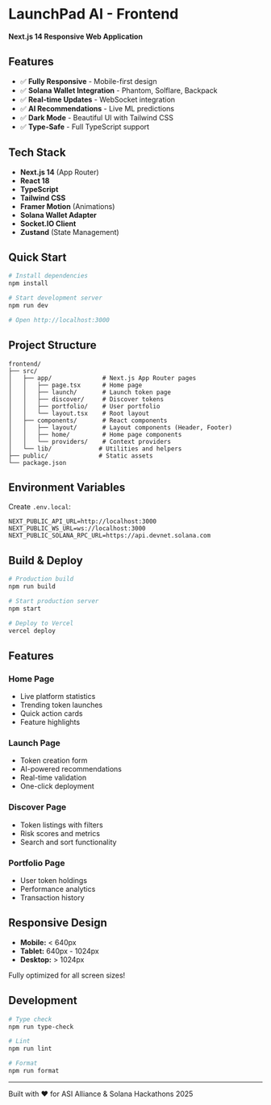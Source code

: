 # LaunchPad AI - Frontend

**Next.js 14 Responsive Web Application**

## Features

- ✅ **Fully Responsive** - Mobile-first design
- ✅ **Solana Wallet Integration** - Phantom, Solflare, Backpack
- ✅ **Real-time Updates** - WebSocket integration
- ✅ **AI Recommendations** - Live ML predictions
- ✅ **Dark Mode** - Beautiful UI with Tailwind CSS
- ✅ **Type-Safe** - Full TypeScript support

## Tech Stack

- **Next.js 14** (App Router)
- **React 18**
- **TypeScript**
- **Tailwind CSS**
- **Framer Motion** (Animations)
- **Solana Wallet Adapter**
- **Socket.IO Client**
- **Zustand** (State Management)

## Quick Start

```bash
# Install dependencies
npm install

# Start development server
npm run dev

# Open http://localhost:3000
```

## Project Structure

```
frontend/
├── src/
│   ├── app/              # Next.js App Router pages
│   │   ├── page.tsx      # Home page
│   │   ├── launch/       # Launch token page
│   │   ├── discover/     # Discover tokens
│   │   ├── portfolio/    # User portfolio
│   │   └── layout.tsx    # Root layout
│   ├── components/       # React components
│   │   ├── layout/       # Layout components (Header, Footer)
│   │   ├── home/         # Home page components
│   │   └── providers/    # Context providers
│   └── lib/             # Utilities and helpers
├── public/              # Static assets
└── package.json
```

## Environment Variables

Create `.env.local`:

```env
NEXT_PUBLIC_API_URL=http://localhost:3000
NEXT_PUBLIC_WS_URL=ws://localhost:3000
NEXT_PUBLIC_SOLANA_RPC_URL=https://api.devnet.solana.com
```

## Build & Deploy

```bash
# Production build
npm run build

# Start production server
npm start

# Deploy to Vercel
vercel deploy
```

## Features

### Home Page
- Live platform statistics
- Trending token launches
- Quick action cards
- Feature highlights

### Launch Page
- Token creation form
- AI-powered recommendations
- Real-time validation
- One-click deployment

### Discover Page
- Token listings with filters
- Risk scores and metrics
- Search and sort functionality

### Portfolio Page
- User token holdings
- Performance analytics
- Transaction history

## Responsive Design

- **Mobile:** < 640px
- **Tablet:** 640px - 1024px
- **Desktop:** > 1024px

Fully optimized for all screen sizes!

## Development

```bash
# Type check
npm run type-check

# Lint
npm run lint

# Format
npm run format
```

---

Built with ❤️ for ASI Alliance & Solana Hackathons 2025
